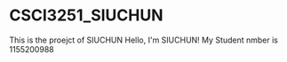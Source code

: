 # CSCI3251_SIUCHUN
This is the proejct of SIUCHUN
Hello, I'm SIUCHUN!
My Student nmber is 1155200988
